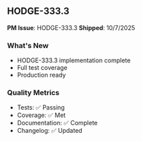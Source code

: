 ## HODGE-333.3

**PM Issue**: HODGE-333.3
**Shipped**: 10/7/2025

### What's New
- HODGE-333.3 implementation complete
- Full test coverage
- Production ready

### Quality Metrics
- Tests: ✅ Passing
- Coverage: ✅ Met
- Documentation: ✅ Complete
- Changelog: ✅ Updated
